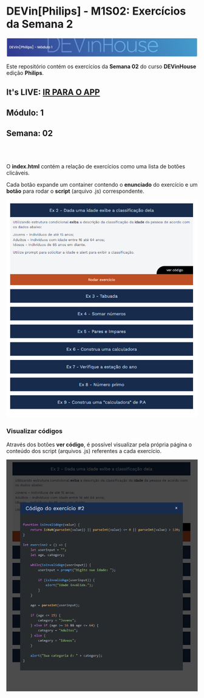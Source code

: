 # DEVin[Philips] - M1S02: Exercícios da Semana 2

![Afafa](images/dih.png)


 Este repositório contém os exercícios da <strong>Semana 02</strong> do curso <strong>DEVinHouse</strong>  edição <strong>Philips</strong>.

## It's LIVE: [IR PARA O APP](https://dih-philips-week-exercises.herokuapp.com/M1S02/index.html)


## Módulo: 1

## Semana: 02

<br><br>

O **index.html** contém a relação de exercícios como uma lista de botões clicáveis.

Cada botão expande um container contendo o **enunciado** do exercício e um **botão** para rodar o **script** (arquivo .js) correspondente.

<div align="center">

![Homepage screenshot](./images/Example.png)

</div>

### Visualizar códigos

Através dos botões **ver código**, é possível visualizar pela própria página o conteúdo dos script (arquivos .js) referentes a cada exercício.

<div align="center">

![Code viewing screenshot](./images/Code%20Example.png)

</div>
